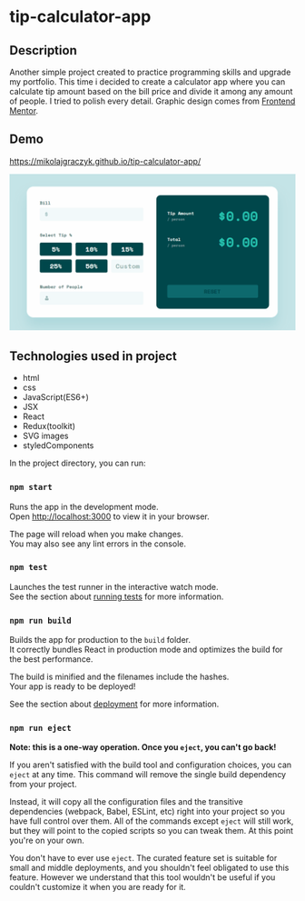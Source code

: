 # tip-calculator-app

## Description
Another simple project created to practice programming skills and upgrade my portfolio. This time i decided to create a calculator app where you can calculate tip amount based on the bill price and divide it among any amount of people. I tried to polish every detail. Graphic design comes from [Frontend Mentor](https://www.frontendmentor.io/challenges).

## Demo
https://mikolajgraczyk.github.io/tip-calculator-app/

![example](https://github.com/mikolajgraczyk/tip-calculator-app/blob/main/public/demo.gif?raw=true)

## Technologies used in project
- html
- css
- JavaScript(ES6+)
- JSX
- React
- Redux(toolkit)
- SVG images
- styledComponents

In the project directory, you can run:

### `npm start`

Runs the app in the development mode.\
Open [http://localhost:3000](http://localhost:3000) to view it in your browser.

The page will reload when you make changes.\
You may also see any lint errors in the console.

### `npm test`

Launches the test runner in the interactive watch mode.\
See the section about [running tests](https://facebook.github.io/create-react-app/docs/running-tests) for more information.

### `npm run build`

Builds the app for production to the `build` folder.\
It correctly bundles React in production mode and optimizes the build for the best performance.

The build is minified and the filenames include the hashes.\
Your app is ready to be deployed!

See the section about [deployment](https://facebook.github.io/create-react-app/docs/deployment) for more information.

### `npm run eject`

**Note: this is a one-way operation. Once you `eject`, you can't go back!**

If you aren't satisfied with the build tool and configuration choices, you can `eject` at any time. This command will remove the single build dependency from your project.

Instead, it will copy all the configuration files and the transitive dependencies (webpack, Babel, ESLint, etc) right into your project so you have full control over them. All of the commands except `eject` will still work, but they will point to the copied scripts so you can tweak them. At this point you're on your own.

You don't have to ever use `eject`. The curated feature set is suitable for small and middle deployments, and you shouldn't feel obligated to use this feature. However we understand that this tool wouldn't be useful if you couldn't customize it when you are ready for it.
